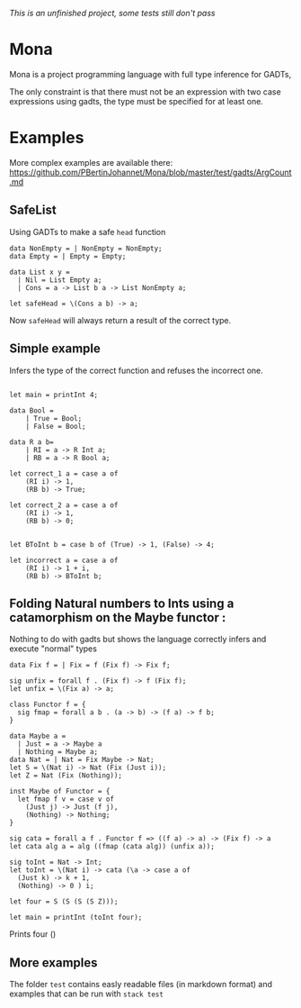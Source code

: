 *This is an unfinished project, some tests still don't pass*

# Mona

Mona is a project programming language with full type inference for GADTs,

The only constraint is that there must not be an expression with two case expressions using gadts, the type must be specified for at least one.

# Examples

More complex examples are available there:
https://github.com/PBertinJohannet/Mona/blob/master/test/gadts/ArgCount.md

## SafeList 

Using GADTs to make a safe ```head``` function
```
data NonEmpty = | NonEmpty = NonEmpty;
data Empty = | Empty = Empty;

data List x y =
  | Nil = List Empty a;
  | Cons = a -> List b a -> List NonEmpty a;

let safeHead = \(Cons a b) -> a;
```
Now ```safeHead``` will always return a result of the correct type.

## Simple example

Infers the type of the correct function and refuses the incorrect one.
```

let main = printInt 4;

data Bool = 
    | True = Bool;
    | False = Bool;

data R a b= 
    | RI = a -> R Int a;
    | RB = a -> R Bool a;

let correct_1 a = case a of
    (RI i) -> 1,
    (RB b) -> True;

let correct_2 a = case a of
    (RI i) -> 1,
    (RB b) -> 0;


let BToInt b = case b of (True) -> 1, (False) -> 4;

let incorrect a = case a of
    (RI i) -> 1 + i,
    (RB b) -> BToInt b;

```


## Folding Natural numbers to Ints using a catamorphism on the Maybe functor :

Nothing to do with gadts but shows the language correctly infers and execute "normal" types

```
data Fix f = | Fix = f (Fix f) -> Fix f;

sig unfix = forall f . (Fix f) -> f (Fix f);
let unfix = \(Fix a) -> a;

class Functor f = {
  sig fmap = forall a b . (a -> b) -> (f a) -> f b;
}

data Maybe a =
  | Just = a -> Maybe a
  | Nothing = Maybe a;
data Nat = | Nat = Fix Maybe -> Nat;
let S = \(Nat i) -> Nat (Fix (Just i));
let Z = Nat (Fix (Nothing));

inst Maybe of Functor = {
  let fmap f v = case v of
    (Just j) -> Just (f j),
    (Nothing) -> Nothing;
}

sig cata = forall a f . Functor f => ((f a) -> a) -> (Fix f) -> a
let cata alg a = alg ((fmap (cata alg)) (unfix a));

sig toInt = Nat -> Int;
let toInt = \(Nat i) -> cata (\a -> case a of
  (Just k) -> k + 1,
  (Nothing) -> 0 ) i;

let four = S (S (S (S Z)));

let main = printInt (toInt four);
```
Prints four ()

## More examples 

The folder ```test``` contains easly readable files (in markdown format) and examples that can be run with ```stack test```


